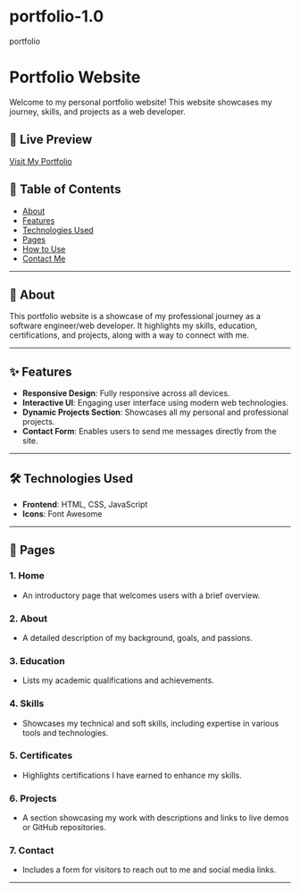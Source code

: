# portfolio-1.0
portfolio
# Portfolio Website

Welcome to my personal portfolio website! This website showcases my journey, skills, and projects as a web developer.

## 🌟 Live Preview  
[Visit My Portfolio](https://karishmatatwal05.github.io/portfolio-1.0/)  

## 📑 Table of Contents  
- [About](#about)  
- [Features](#features)  
- [Technologies Used](#technologies-used)  
- [Pages](#pages)  
- [How to Use](#how-to-use)  
- [Contact Me](#contact-me)  

---

## 👤 About  
This portfolio website is a showcase of my professional journey as a software engineer/web developer. It highlights my skills, education, certifications, and projects, along with a way to connect with me.

---

## ✨ Features  
- **Responsive Design**: Fully responsive across all devices.  
- **Interactive UI**: Engaging user interface using modern web technologies.  
- **Dynamic Projects Section**: Showcases all my personal and professional projects.  
- **Contact Form**: Enables users to send me messages directly from the site.  

---

## 🛠️ Technologies Used  
- **Frontend**: HTML, CSS, JavaScript  
- **Icons**: Font Awesome  

---

## 📄 Pages  
### 1. **Home**  
   - An introductory page that welcomes users with a brief overview.  

### 2. **About**  
   - A detailed description of my background, goals, and passions.  

### 3. **Education**  
   - Lists my academic qualifications and achievements.  

### 4. **Skills**  
   - Showcases my technical and soft skills, including expertise in various tools and technologies.  

### 5. **Certificates**  
   - Highlights certifications I have earned to enhance my skills.  

### 6. **Projects**  
   - A section showcasing my work with descriptions and links to live demos or GitHub repositories.  

### 7. **Contact**  
   - Includes a form for visitors to reach out to me and social media links.

---


